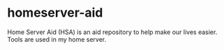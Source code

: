 # homeserver-aid
Home Server Aid (HSA) is an aid repository to help make our lives easier. Tools are used in my home server.

